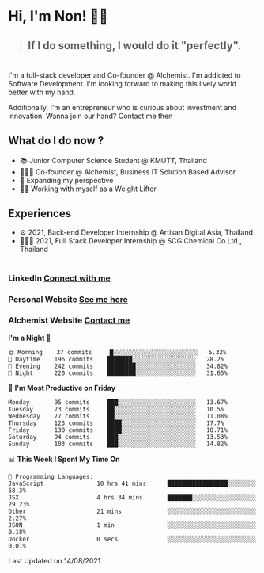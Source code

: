 # Hi, I'm Non! 🖐🏻

> ## If I do something, I would do it "perfectly".

#

I'm a full-stack developer and Co-founder @ Alchemist. I'm addicted to Software Development. I'm looking forward to making this lively world better with my hand.

Additionally, I'm an entrepreneur who is curious about investment and innovation. Wanna join our hand? Contact me then

## What do I do now ?

- 📚 Junior Computer Science Student @ KMUTT, Thailand
- 🧑🏻‍💻 Co-founder @ Alchemist, Business IT Solution Based Advisor
- 🌈 Expanding my perspective
- 🏋🏻 Working with myself as a Weight Lifter

## Experiences

- ⚙️ 2021, Back-end Developer Internship @ Artisan Digital Asia, Thailand
- 🧑🏻‍💻 2021, Full Stack Developer Internship @ SCG Chemical Co.Ltd., Thailand

#

### LinkedIn [Connect with me](https://www.linkedin.com/in/non-nontra/)

### Personal Website [See me here](https://nonnontra.com/)

### Alchemist Website [Contact me](https://alchemist-softwarehouse.co/)

<!--START_SECTION:waka-->
**I'm a Night 🦉** 

```text
🌞 Morning    37 commits     █░░░░░░░░░░░░░░░░░░░░░░░░   5.32% 
🌆 Daytime    196 commits    ███████░░░░░░░░░░░░░░░░░░   28.2% 
🌃 Evening    242 commits    ████████░░░░░░░░░░░░░░░░░   34.82% 
🌙 Night      220 commits    ████████░░░░░░░░░░░░░░░░░   31.65%

```
📅 **I'm Most Productive on Friday** 

```text
Monday       95 commits     ███░░░░░░░░░░░░░░░░░░░░░░   13.67% 
Tuesday      73 commits     ██░░░░░░░░░░░░░░░░░░░░░░░   10.5% 
Wednesday    77 commits     ██░░░░░░░░░░░░░░░░░░░░░░░   11.08% 
Thursday     123 commits    ████░░░░░░░░░░░░░░░░░░░░░   17.7% 
Friday       130 commits    ████░░░░░░░░░░░░░░░░░░░░░   18.71% 
Saturday     94 commits     ███░░░░░░░░░░░░░░░░░░░░░░   13.53% 
Sunday       103 commits    ███░░░░░░░░░░░░░░░░░░░░░░   14.82%

```


📊 **This Week I Spent My Time On** 

```text
💬 Programming Languages: 
JavaScript               10 hrs 41 mins      █████████████████░░░░░░░░   68.3% 
JSX                      4 hrs 34 mins       ███████░░░░░░░░░░░░░░░░░░   29.23% 
Other                    21 mins             ░░░░░░░░░░░░░░░░░░░░░░░░░   2.27% 
JSON                     1 min               ░░░░░░░░░░░░░░░░░░░░░░░░░   0.18% 
Docker                   0 secs              ░░░░░░░░░░░░░░░░░░░░░░░░░   0.01%

```


 Last Updated on 14/08/2021
<!--END_SECTION:waka-->
